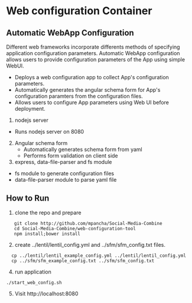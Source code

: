 Web configuration Container
==========================

Automatic WebApp Configuration
------------------------------
Different web frameworks incorporate differents methods of specifying application configuration parameters. Automatic WebApp configuration allows users to provide configuration parameters of the App using simple WebUI. 

- Deploys a web configuration app to collect App's configuration parameters.
- Automatically generates the angular schema form for App's configuration paramters from the configuration files.
- Allows users to configure App parameters using Web UI before deployment.

1. nodejs server
  - Runs nodejs server on 8080
2. Angular schema form
   - Automatically generates schema form from yaml
   - Performs form validation on client side
3. express, data-file-parser and fs module
  - fs module to generate configuration files
  - data-file-parser module to parse yaml file

How to Run
----------
1. clone the repo and prepare
```
   git clone http://github.com/mpancha/Social-Media-Combine
   cd Social-Media-Combine/web-configuration-tool
   npm install;bower install
```
2. create ../lentil/lentil_config.yml and ../sfm/sfm_config.txt files.
```
  cp ../lentil/lentil_example_config.yml ../lentil/lentil_config.yml
  cp ../sfm/sfm_example_config.txt ../sfm/sfm_config.txt
```
4. run application
```
./start_web_config.sh
```
5. Visit http://localhost:8080
